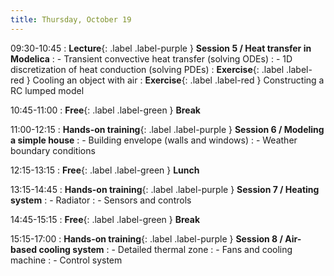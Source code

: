 ```yaml
---
title: Thursday, October 19
---
```


09:30-10:45
: **Lecture**{: .label .label-purple } **Session 5 / Heat transfer in Modelica**
: - Transient convective heat transfer (solving ODEs)
: - 1D discretization of heat conduction (solving PDEs)
: **Exercise**{: .label .label-red } Cooling an object with air
: **Exercise**{: .label .label-red } Constructing a RC lumped model

10:45-11:00 
: **Free**{: .label .label-green } **Break**

11:00-12:15 
: **Hands-on training**{: .label .label-purple } **Session 6 / Modeling a simple house**
: - Building envelope (walls and windows)
: - Weather boundary conditions

12:15-13:15 
: **Free**{: .label .label-green } **Lunch**

13:15-14:45 
: **Hands-on training**{: .label .label-purple } **Session 7 / Heating system**
: - Radiator
: - Sensors and controls

14:45-15:15 
: **Free**{: .label .label-green } **Break**

15:15-17:00 
: **Hands-on training**{: .label .label-purple } **Session 8 / Air-based cooling system**
: - Detailed thermal zone
: - Fans and cooling machine
: - Control system

